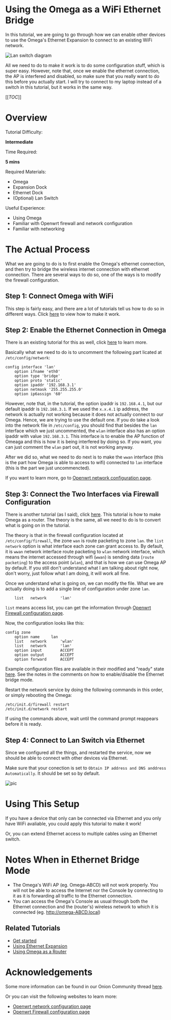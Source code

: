 # Using the Omega as a WiFi Ethernet Bridge

In this tutorial, we are going to go through how we can enable other devices to use the Omega's Ethernet Expansion to connect to an existing WiFi network.

![Lan switch diagram](https://community.onion.io/uploads/files/1460835842818-asus_omega_sw_wireless.png)

All we need to do to make it work is to do some configuration stuff, which is super easy. However, note that, once we enable the ethernet connection, the AP is interfered and disabled, so make sure that you really want to do this before you actually start. I will try to connect to my laptop instead of a switch in this tutorial, but it works in the same way.


[[_TOC_]]


[//]: # (Overview)

# Overview 

Tutorial Difficulty:

**Intermediate**

Time Required:

**5 mins**

Required Materials:
* Omega
* Expansion Dock
* Ethernet Dock
* (Optional) Lan Switch

Useful Experience:
* Using Omega
* Familiar with Openwrt firewall and network configuration
* Familiar with networking


[//]: # (The Actual Process)

# The Actual Process

What we are going to do is to first enable the Omega's ethernet connection, and then try to bridge the wireless internet connection with ethernet connection. There are several ways to do so, one of the ways is to modify the firewall configuration.


[//]: # (The Steps)

## Step 1: Connect Omega with WiFi

This step is fairly easy, and there are a lot of tutorials tell us how to do so in different ways. Click [here](../Get-Started) to view how to make it work.

[//]: # (Step 2)

## Step 2: Enable the Ethernet Connection in Omega

There is an existing tutorial for this as well, click [here](./Expansions/Using-the-Ethernet-Expansion) to learn more.

Basically what we need to do is to uncomment the following part licated at `/etc/config/network`:

```
config interface 'lan'
	option ifname 'eth0'
	option type 'bridge'
	option proto 'static'
	option ipaddr '192.168.3.1'
	option netmask '255.255.255.0'
	option ip6assign '60'
```

However, note that, in the tutorial, the option ipaddr is `192.168.4.1`, but our default ipaddr is `192.168.3.1`. If we used the `x.x.4.1` ip address, the network is actually not working because it does not actually connect to our Omega. Hence, we are trying to use the default one. If you do take a look into the network file in `/etc/config`, you should find that besides the `lan` interface which we just uncommented, the `wlan` interface also has an option ipaddr with value `192.168.3.1`. This interface is to enable the AP function of Omeaga and this is how it is being interfered by doing so. If you want, you can just comment the `wlan` part out, it is not working anyway.

After we did so, what we need to do next is to make the `wwan` interface (this is the part how Omega is able to access to wifi) connected to `lan` interface (this is the part we just uncommencted).

If you want to learn more, go to [Openwrt network configuration page](https://wiki.openwrt.org/doc/uci/network).

[//]: # (Step 3)

## Step 3: Connect the Two Interfaces via Firewall Configuration

There is another tutorial (as I said), click [here](https://wiki.onion.io/Tutorials/Using-Omega-As-A-Router). This tutorial is how to make Omega as a router. The theory is the same, all we need to do is to convert what is going on in the tutorial.

The theory is that in the firewall configuration located at `/etc/config/firewall`, the zone `wan` is route packeting to zone `lan`. the `list network` option is what interface each zone can grant access to. By default, it is `wwan` network interface route packeting to `wlan` network interface, which means the internet accessed through wifi (`wwan`) is sending data (`route packeting`) to the access point (`wlan`), and that is how we can use Omega AP by default. If you still don't understand what I am talking about right now, don't worry, just follow what I am doing, it will work all fine. 

Once we understand what is going on, we can modify the file. What we are actually doing is to add a single line of configuration under zone `lan`.

```
    list   network      'lan'
```

`list` means access list, you can get the information through [Openwrt Firewall configuration page](https://wiki.openwrt.org/doc/uci/firewall).

Now, the configuration looks like this:

```
config zone
    option name     lan
    list   network      'wlan'
    list   network      'lan'
    option input        ACCEPT
    option output       ACCEPT
    option forward      ACCEPT
```

Example configuration files are available in their modified and "ready" state [here](https://gist.github.com/gbo-actual/ac79e9345a477b0024b368b292d4492b). See the notes in the comments on how to enable/disable the Ethernet bridge mode.

Restart the network service by doing the following commands in this order, or simply rebooting the Omega:

```
/etc/init.d/firewall restart
/etc/init.d/network restart
```

If using the commands above, wait until the command prompt reappears before it is ready.

## Step 4: Connect to Lan Switch via Ethernet

Since we configured all the things, and restarted the service, now we should be able to connect with other devices via Ethernet.

Make sure that your conection is set to `Obtain IP address and DNS anddress Automatically`. It should be set so by default.

![pic](http://i.imgur.com/w8eakGG.png?1)


[//]: # (Using the Project)

# Using This Setup

If you have a device that only can be connected via Ethernet and you only have WiFi avaliable, you could apply this tutorial to make it work!

Or, you can extend Ethernet access to multiple cables using an Ethernet switch.

# Notes When in Ethernet Bridge Mode

* The Omega's WiFi AP (eg. Omega-ABCD) will not work properly. You will not be able to access the Internet nor the Console by connecting to it as it is forwarding all traffic to the Ethernet connection.
* You can access the Omega's Console as usual through both the Ethernet connection and the (router's) wireless network to which it is connected (eg. http://omega-ABCD.local)

## Related Tutorials

* [Get started](../Get-Started)
* [Using Ethernet Expansion](./Expansions/Using-the-Ethernet-Expansion)
* [Using Omega as a Router](./Using-Omega-As-A-Router)


[//]: # (Acknowledgements)

# Acknowledgements

Some more information can be found in our Onion Community thread [here](https://community.onion.io/topic/694/wireless-setup).

Or you can visit the following websites to learn more:
* [Openwrt network configuration page](https://wiki.openwrt.org/doc/uci/network)
* [Openwrt Firewall configuration page](https://wiki.openwrt.org/doc/uci/firewall)
